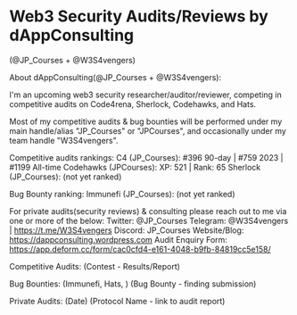 # Web3 Security Audits/Reviews by dAppConsulting
(@JP_Courses + @W3S4vengers)

About dAppConsulting(@JP_Courses + @W3S4vengers):

I'm an upcoming web3 security researcher/auditor/reviewer, competing in competitive audits on Code4rena, Sherlock, Codehawks, and Hats.

Most of my competitive audits & bug bounties will be performed under my main handle/alias "JP_Courses" or "JPCourses", and occasionally under my team handle "W3S4vengers".

Competitive audits rankings:
C4 (JP_Courses): #396 90-day | #759 2023 | #1199 All-time
Codehawks (JPCourses): XP: 521 | Rank: 65
Sherlock (JP_Courses): (not yet ranked)

Bug Bounty ranking:
Immunefi (JP_Courses): (not yet ranked)

For private audits(security reviews) & consulting please reach out to me via one or more of the below:
Twitter: @JP_Courses
Telegram: @W3S4vengers | https://t.me/W3S4vengers
Discord: JP_Courses
Website/Blog: https://dappconsulting.wordpress.com
Audit Enquiry Form: https://app.deform.cc/form/cac0cfd4-e161-4048-b9fb-84819cc5e158/

Competitive Audits:
(Contest - Results/Report)

Bug Bounties: (Immunefi, Hats, )
(Bug Bounty - finding submission)

Private Audits:
(Date)
(Protocol Name - link to audit report)
